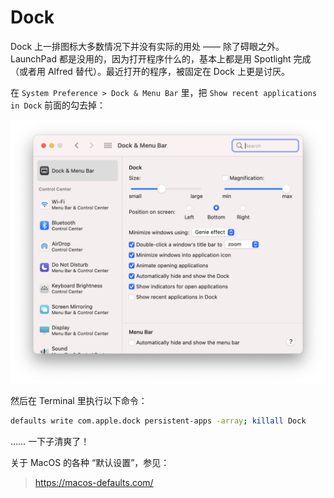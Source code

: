 # Dock 

Dock 上一排图标大多数情况下并没有实际的用处 —— 除了碍眼之外。LaunchPad 都是没用的，因为打开程序什么的，基本上都是用 Spotlight 完成（或者用 Alfred 替代）。最近打开的程序，被固定在 Dock 上更是讨厌。

在 `System Preference > Dock & Menu Bar` 里，把 `Show recent applications in Dock` 前面的勾去掉：

![](images/dock.png)

然后在 Terminal 里执行以下命令：

```bash
defaults write com.apple.dock persistent-apps -array; killall Dock
```

…… 一下子清爽了！


关于 MacOS 的各种 “默认设置”，参见：

> https://macos-defaults.com/
